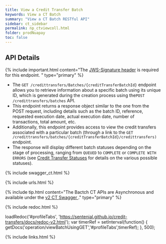 ```yaml
---
title: View a Credit Transfer Batch
keywords: View a CT Batch
summary: "View a CT Batch RESTful API"
sidebar: ct_sidebar
permalink: np_ctviewcoll.html
folder: prodNuapay
toc: false
---
```


## API Details

{% include important.html content="The [JWS-Signature header](np_secjws.html) is required for this endpoint. " type="primary" %}

* The `GET /credittransfers/Batches/{creditTransferBatchId}` endpoint allows you to retrieve information about a specific batch using its unique ID, which is generated during the creation process using the`POST /credittransfers/batches` API.
* This endpoint returns a response object similar to the one from the POST request, including details such as the batch ID, reference, requested execution date, actual execution date, number of transactions, total amount, etc.
* Additionally, this endpoint provides access to view the credit transfers associated with a particular batch (through a link to the `GET /credittransfers/batches/{creditTransferBatchId}/credittransfers)` endpoint.
* The response will display different batch statuses depending on the stage of processing, ranging from `QUEUED` to `COMPLETE` or `COMPLETE WITH ERRORS` (see [Credit Transfer Statuses](np_ctstatuses.html) for details on the various possible statuses).


{% include swagger_ct.html %}

{% include urls.html %}

{% include tip.html content="The Bactch CT APIs are Asynchronous and available under the <a href='https://sentenial.github.io/credit-transfers/docs/redoc-v2.html#tag/Credit-Transfers-Collections' target ='_new'> v2 CT Swagger </a>." type="primary"  %}

<ul id="profileTabs" class="nav nav-tabs">


</ul>

{% include redoc.html %}

loadRedoc('#profileTabs', 'https://sentenial.github.io/credit-transfers/docs/redoc-v2.html');
var timerRef = setInterval(function() { getDocs('operation/viewBatchUsingGET','#profileTabs',timerRef); }, 500);


</script>
<div id="mydiv"></div>


</div>
</div>


{% include links.html %}

